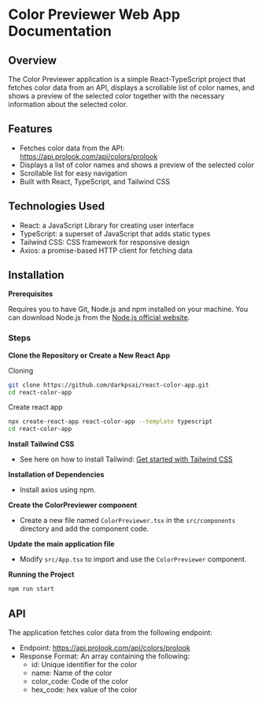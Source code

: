 # Color Previewer Web App Documentation

## Overview

The Color Previewer application is a simple React-TypeScript project that fetches color data from an API, displays a scrollable list of color names, and shows a preview of the selected color together with the necessary information about the selected color.

## Features
- Fetches color data from the API: https://api.prolook.com/api/colors/prolook
- Displays a list of color names and shows a preview of the selected color
- Scrollable list for easy navigation
- Built with React, TypeScript, and Tailwind CSS

## Technologies Used
- React: a JavaScript Library for creating user interface
- TypeScript: a superset of JavaScript that adds static types
- Tailwind CSS: CSS framework for responsive design
- Axios: a promise-based HTTP client for fetching data

## Installation

**Prerequisites**

Requires you to have Git, Node.js and npm installed on your machine. You can download Node.js from the [Node.js official website](https://nodejs.org/en).

### Steps

**Clone the Repository or Create a New React App**

Cloning

```bash
git clone https://github.com/darkpsai/react-color-app.git
cd react-color-app
```
Create react app

```bash
npx create-react-app react-color-app --template typescript
cd react-color-app
```
**Install Tailwind CSS**

- See here on how to install Tailwind: [Get started with Tailwind CSS](https://tailwindcss.com/docs/installation)

**Installation of Dependencies**

- Install axios using npm.

**Create the ColorPreviewer component**

- Create a new file named <code>ColorPreviewer.tsx</code> in the <code>src/components</code> directory and add the component code.

**Update the main application file**

- Modify <code>src/App.tsx</code> to import and use the <code>ColorPreviewer</code> component.

**Running the Project**

```bash
npm run start
```

## API

The application fetches color data from the following endpoint:

- Endpoint: https://api.prolook.com/api/colors/prolook
- Response Format: An array containing the following:
  - id: Unique identifier for the color
  - name: Name of the color
  - color_code: Code of the color
  - hex_code: hex value of the color